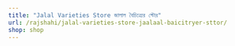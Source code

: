 ```yaml
---
title: "Jalal Varieties Store জালাল বৈচিত্র্যের স্টোর"
url: /rajshahi/jalal-varieties-store-jaalaal-baicitryer-sttor/
shop: shop
---
```

